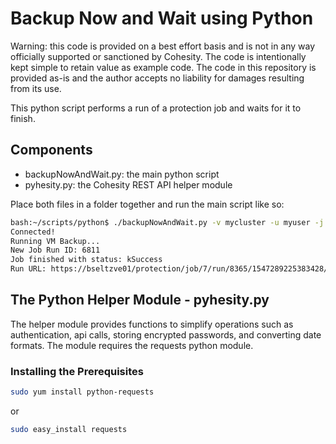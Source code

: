 # Backup Now and Wait using Python

Warning: this code is provided on a best effort basis and is not in any way officially supported or sanctioned by Cohesity. The code is intentionally kept simple to retain value as example code. The code in this repository is provided as-is and the author accepts no liability for damages resulting from its use.

This python script performs a run of a protection job and waits for it to finish. 

## Components

* backupNowAndWait.py: the main python script
* pyhesity.py: the Cohesity REST API helper module

Place both files in a folder together and run the main script like so:

```bash
bash:~/scripts/python$ ./backupNowAndWait.py -v mycluster -u myuser -j "VM Backup" -k 30
Connected!
Running VM Backup...
New Job Run ID: 6811
Job finished with status: kSuccess
Run URL: https://bseltzve01/protection/job/7/run/8365/1547289225383428/protection
```

## The Python Helper Module - pyhesity.py

The helper module provides functions to simplify operations such as authentication, api calls, storing encrypted passwords, and converting date formats. The module requires the requests python module.

### Installing the Prerequisites

```bash
sudo yum install python-requests
```

or

```bash
sudo easy_install requests
```
